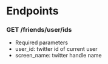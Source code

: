 # Endpoints

### GET /friends/user/ids
* Required parameters
 * user_id: twitter id of current user
 * screen_name: twitter handle name
